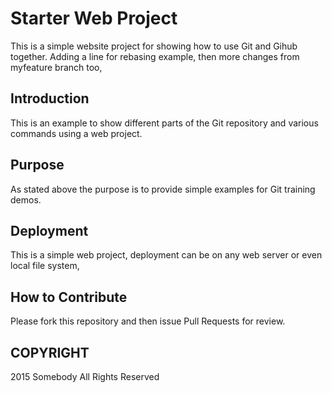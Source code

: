 # Starter Web Project

This is a simple website project  for showing how to use Git and Gihub together. Adding a line for rebasing example, then more changes from myfeature branch too,

## Introduction

This is an example to show different parts of the Git repository and various commands using a web project.

## Purpose

As stated above the purpose is to provide simple examples for Git training demos.

## Deployment

This is a simple web project, deployment can be on any web server or even local file system,

## How to Contribute

Please fork this repository and then issue Pull Requests for review.

## COPYRIGHT

2015 Somebody All Rights Reserved